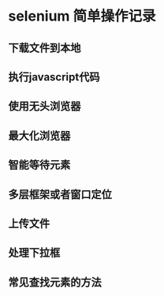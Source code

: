 # selenium 简单操作记录

## 下载文件到本地

## 执行javascript代码

## 使用无头浏览器

## 最大化浏览器

## 智能等待元素

## 多层框架或者窗口定位

## 上传文件

## 处理下拉框

## 常见查找元素的方法
